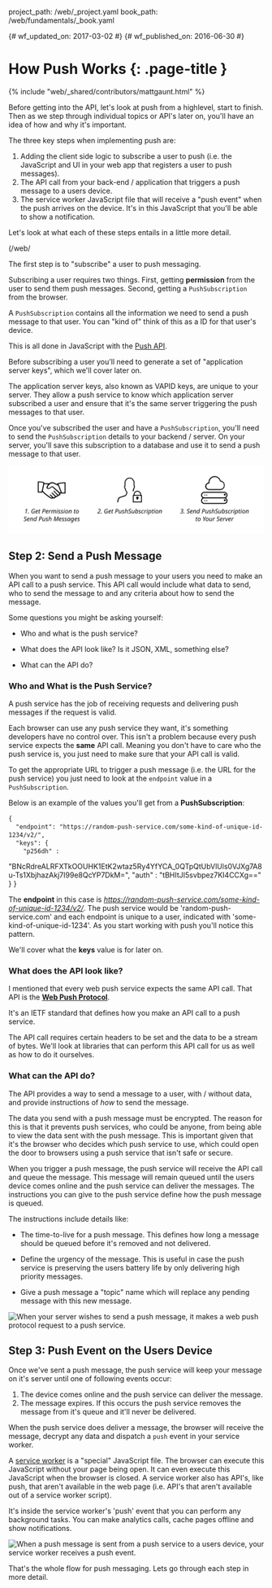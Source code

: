 project_path: /web/_project.yaml
book_path: /web/fundamentals/_book.yaml

{# wf_updated_on: 2017-03-02 #}
{# wf_published_on: 2016-06-30 #}

# How Push Works {: .page-title }

{% include "web/_shared/contributors/mattgaunt.html" %}



Before getting into the API, let's look at push from a highlevel, start to finish. Then as we
 step through individual topics or API's later on, you'll have an idea of how and why it's
 important.

The three key steps when implementing push are:

1. Adding the client side logic to subscribe a user to push (i.e. the JavaScript and UI in your
 web app that registers a user to push messages).
1. The API call from your back-end / application that triggers a push message  to a users device.
1. The service worker JavaScript file that will receive a "push event" when the push arrives on
 the device. It's in this JavaScript that you'll be able to show a notification.

Let's look at what each of these steps entails in a little more detail.

(/web/

The first step is to "subscribe" a user to push messaging.

Subscribing a user requires two things. First, getting **permission** from the user to send
 them push messages. Second, getting a `PushSubscription` from the browser.

A `PushSubscription` contains all the information we need to send a push message to that user.
 You can "kind of" think of this as a ID for that user's device.

This is all done in JavaScript with the [Push
 API](https://developer.mozilla.org/en-US/docs/Web/API/Push_API).

Before subscribing a user you'll need to generate a set of
"application server keys", which we'll cover later on.

The application server keys, also known as VAPID keys, are unique to your server. They allow a
 push service to know which application server subscribed a user and ensure that it's the same
 server triggering the push messages to that user.

Once you've subscribed the user and have a `PushSubscription`, you'll need to send the
 `PushSubscription` details to your backend / server.  On your server, you'll save this
 subscription to a database and use it to send a push message to that user.

![Make sure you send the PushSubscription to your backend.](./images/svgs/browser-to-server.svg)

## Step 2: Send a Push Message

When you want to send a push message to your users you need to make an API call to a push
 service. This API call would include what data to send, who to send the message to and any
 criteria about how to send the message.

Some questions you might be asking yourself:

- Who and what is the push service?

- What does the API look like? Is it JSON, XML, something else?

- What can the API do?

### Who and What is the Push Service?

A push service has the job of receiving requests and delivering push messages if the request is
 valid.

Each browser can use any push service they want, it's something developers have no control
 over. This isn't a problem because every push service expects the **same** API call. Meaning
 you don't have to care who the push service is, you just need to make sure that your API call
 is valid.

To get the appropriate URL to trigger a push message (i.e. the URL for the push service) you
 just need to look at the `endpoint` value in a `PushSubscription`.

Below is an example of the values you'll get from a **PushSubscription**:


    {
      "endpoint": "https://random-push-service.com/some-kind-of-unique-id-1234/v2/",
      "keys": {
        "p256dh" :
 "BNcRdreALRFXTkOOUHK1EtK2wtaz5Ry4YfYCA_0QTpQtUbVlUls0VJXg7A8u-Ts1XbjhazAkj7I99e8QcYP7DkM=",
        "auth"   : "tBHItJI5svbpez7KI4CCXg=="
      }
    }


The **endpoint** in this case is
 *https://random-push-service.com/some-kind-of-unique-id-1234/v2/*. The push service would be
 'random-push-service.com' and each endpoint is unique to a user, indicated with
 'some-kind-of-unique-id-1234'. As you start working with push you'll notice this pattern.

We'll cover what the **keys** value is for later on.

### What does the API look like?

I mentioned that every web push service expects the same API call. That API is the [**Web Push
 Protocol**](https://tools.ietf.org/html/draft-ietf-webpush-protocol).

It's an IETF standard that defines how you make an API call to a push service.

The API call requires certain headers to be set and the data to be a stream of bytes. We'll
 look at libraries that can perform this API call for us as well as how to do it ourselves.

### What can the API do?

The API provides a way to send a message to a user, with / without data, and provide
 instructions of *how* to send the message.

The data you send with a push message must be encrypted. The reason for this is that it
 prevents push services, who could be anyone, from being able to view the data sent with the
 push message. This is important given that it's the browser who decides which push service to
 use, which could open the door to browsers using a push service that isn't safe or secure.

When you trigger a push message, the push service will receive the API call and queue the
 message. This message will remain queued until the users device comes online and the push
 service can deliver the messages. The instructions you can give to the push service define how
 the push message is queued.

The instructions include details like:

- The time-to-live for a push message. This defines how long a message should be queued before
 it's removed and not delivered.

- Define the urgency of the message. This is useful in case the push service is preserving the
 users battery life by only delivering high priority messages.

- Give a push message a "topic" name which will replace any pending message with this new message.

![When your server wishes to send a push message, it makes a web push protocol request to a
 push service.](./images/svgs/server-to-push-service.svg)

## Step 3: Push Event on the Users Device

Once we've sent a push message, the push service will keep your message on it's server until
 one of following events occur:

1. The device comes online and the push service can deliver the message.
1. The message expires. If this occurs the push service removes the message from it's queue and
 it'll never be delivered.

When the push service does deliver a message, the browser will receive the message, decrypt any
 data and dispatch a `push` event in your service worker.

A [service worker](https://developer.mozilla.org/en-US/docs/Web/API/Service_Worker_API) is a
 "special" JavaScript file. The browser can execute this JavaScript without your page being
 open. It can even execute this JavaScript when the browser is closed. A service worker also
 has API's, like push, that aren't available in the web page (i.e. API's that aren't available
 out of a service worker script).

It's inside the service worker's 'push' event that you can perform any background tasks. You
 can make analytics calls, cache pages offline and show notifications.

![When a push message is sent from a push service to a users device, your service worker
 receives a push event.](./images/svgs/push-service-to-sw-event.svg)

That's the whole flow for push messaging. Lets go through each step in more detail.
